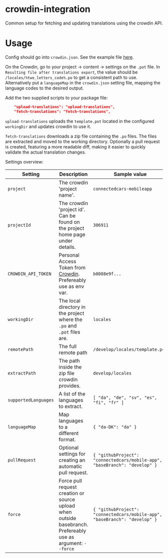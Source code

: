 # crowdin-integration
Common setup for fetching and updating translations using the crowdin API.

# Usage

Config should go into `crowdin.json`. See the example file [here](https://github.com/connectedcars/crowdin-integration/blob/master/crowdin.example.json).

On the Crowdin, go to your project -> content -> settings on the `.pot` file. In `Resulting file after translations export`, the value should be `/locales/%two_letters_code%.po` to get a consistent path to use. Alternatively put a `languageMap` in the `crowdin.json` setting file, mapping the language codes to the desired output.

Add the two supplied scripts to your package file:

```json
    "upload-translations": "upload-translations",
    "fetch-translations": "fetch-translations",
```

`upload-translations` uploads the `template.pot` located in the configured `workingDir` and updates crowdin to use it.

`fetch-translations` downloads a zip file containing the `.po` files. The files are extracted and moved to the working directory. Optionally a pull request is created, featuring a more readable diff, making it easier to quickly validate the actual translation changes.


Settings overview:

| Setting | Description | Sample value | 
| --- | --- | --- |
| `project` | The crowdin 'project name'. | `connectedcars-mobileapp` | 
| `projectId` | The crowdin 'project id'. Can be found on the project home page under details. | `306911` |
| `CROWDIN_API_TOKEN` | Personal Access Token from [Crowdin](https://crowdin.com/settings#api-key). Prefereably use as env var. | `b0088e9f...` |
| `workingDir` | The local directory in the project where the `.po` and `.pot` files are. | `locales` |
| `remotePath` | The full remote path | `/develop/locales/template.pot` |
| `extractPath` | The path inside the zip file crowdin provides. | `develop/locales` |
| `supportedLanguages` | A list of the languages to extract. | `[ "da", "de", "sv", "es", "fi", "fr" ]` |
| `languageMap` | Map languages to a different format. | `{ "da-DK": "da" }` |
| `pullRequest` | Optional settings for creating an automatic pull request. | `{ "githubProject": "connectedcars/mobile-app", "baseBranch": "develop" }` |
| `force` | Force pull request creation or source upload when outside basebranch. Prefereably use as argument: `--force` | `{ "githubProject": "connectedcars/mobile-app", "baseBranch": "develop" }` |
